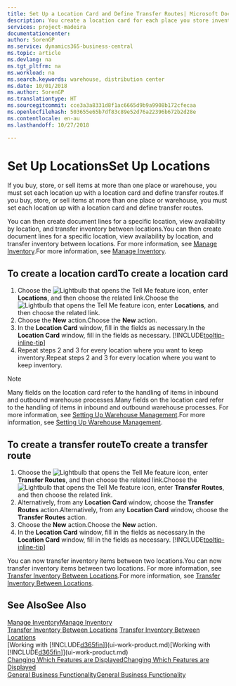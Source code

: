 ```yaml
---
title: Set Up a Location Card and Define Transfer Routes| Microsoft Docs
description: You create a location card for each place you store inventory items, for example, a warehouse or distribution centre, and set up routes to transfer items between locations.
services: project-madeira
documentationcenter: 
author: SorenGP
ms.service: dynamics365-business-central
ms.topic: article
ms.devlang: na
ms.tgt_pltfrm: na
ms.workload: na
ms.search.keywords: warehouse, distribution center
ms.date: 10/01/2018
ms.author: SorenGP
ms.translationtype: HT
ms.sourcegitcommit: cce3a3a8331d8f1ac6665d9b9a9908b172cfecaa
ms.openlocfilehash: 503655e65b7df83c89e52d76a22396b672b2d28e
ms.contentlocale: en-au
ms.lasthandoff: 10/27/2018

---
```

# <a name="set-up-locations"></a><span data-ttu-id="804b1-103">Set Up Locations</span><span class="sxs-lookup"><span data-stu-id="804b1-103">Set Up Locations</span></span>
<span data-ttu-id="804b1-104">If you buy, store, or sell items at more than one place or warehouse, you must set each location up with a location card and define transfer routes.</span><span class="sxs-lookup"><span data-stu-id="804b1-104">If you buy, store, or sell items at more than one place or warehouse, you must set each location up with a location card and define transfer routes.</span></span>

<span data-ttu-id="804b1-105">You can then create document lines for a specific location, view availability by location, and transfer inventory between locations.</span><span class="sxs-lookup"><span data-stu-id="804b1-105">You can then create document lines for a specific location, view availability by location, and transfer inventory between locations.</span></span> <span data-ttu-id="804b1-106">For more information, see [Manage Inventory](inventory-manage-inventory.md).</span><span class="sxs-lookup"><span data-stu-id="804b1-106">For more information, see [Manage Inventory](inventory-manage-inventory.md).</span></span>

## <a name="to-create-a-location-card"></a><span data-ttu-id="804b1-107">To create a location card</span><span class="sxs-lookup"><span data-stu-id="804b1-107">To create a location card</span></span>
1. <span data-ttu-id="804b1-108">Choose the ![Lightbulb that opens the Tell Me feature](media/ui-search/search_small.png "Tell me what you want to do") icon, enter **Locations**, and then choose the related link.</span><span class="sxs-lookup"><span data-stu-id="804b1-108">Choose the ![Lightbulb that opens the Tell Me feature](media/ui-search/search_small.png "Tell me what you want to do") icon, enter **Locations**, and then choose the related link.</span></span>
2. <span data-ttu-id="804b1-109">Choose the **New** action.</span><span class="sxs-lookup"><span data-stu-id="804b1-109">Choose the **New** action.</span></span>
3. <span data-ttu-id="804b1-110">In the **Location Card** window, fill in the fields as necessary.</span><span class="sxs-lookup"><span data-stu-id="804b1-110">In the **Location Card** window, fill in the fields as necessary.</span></span> [!INCLUDE[tooltip-inline-tip](includes/tooltip-inline-tip_md.md)]
4. <span data-ttu-id="804b1-111">Repeat steps 2 and 3 for every location where you want to keep inventory.</span><span class="sxs-lookup"><span data-stu-id="804b1-111">Repeat steps 2 and 3 for every location where you want to keep inventory.</span></span>

> [!NOTE]  
> <span data-ttu-id="804b1-112">Many fields on the location card refer to the handling of items in inbound and outbound warehouse processes.</span><span class="sxs-lookup"><span data-stu-id="804b1-112">Many fields on the location card refer to the handling of items in inbound and outbound warehouse processes.</span></span> <span data-ttu-id="804b1-113">For more information, see [Setting Up Warehouse Management](warehouse-setup-warehouse.md).</span><span class="sxs-lookup"><span data-stu-id="804b1-113">For more information, see [Setting Up Warehouse Management](warehouse-setup-warehouse.md).</span></span>

## <a name="to-create-a-transfer-route"></a><span data-ttu-id="804b1-114">To create a transfer route</span><span class="sxs-lookup"><span data-stu-id="804b1-114">To create a transfer route</span></span>
1. <span data-ttu-id="804b1-115">Choose the ![Lightbulb that opens the Tell Me feature](media/ui-search/search_small.png "Tell me what you want to do") icon, enter **Transfer Routes**, and then choose the related link.</span><span class="sxs-lookup"><span data-stu-id="804b1-115">Choose the ![Lightbulb that opens the Tell Me feature](media/ui-search/search_small.png "Tell me what you want to do") icon, enter **Transfer Routes**, and then choose the related link.</span></span>
2. <span data-ttu-id="804b1-116">Alternatively, from any **Location Card** window, choose the **Transfer Routes** action.</span><span class="sxs-lookup"><span data-stu-id="804b1-116">Alternatively, from any **Location Card** window, choose the **Transfer Routes** action.</span></span>
3. <span data-ttu-id="804b1-117">Choose the **New** action.</span><span class="sxs-lookup"><span data-stu-id="804b1-117">Choose the **New** action.</span></span>
4. <span data-ttu-id="804b1-118">In the **Location Card** window, fill in the fields as necessary.</span><span class="sxs-lookup"><span data-stu-id="804b1-118">In the **Location Card** window, fill in the fields as necessary.</span></span> [!INCLUDE[tooltip-inline-tip](includes/tooltip-inline-tip_md.md)]

<span data-ttu-id="804b1-119">You can now transfer inventory items between two locations.</span><span class="sxs-lookup"><span data-stu-id="804b1-119">You can now transfer inventory items between two locations.</span></span> <span data-ttu-id="804b1-120">For more information, see [Transfer Inventory Between Locations](inventory-how-transfer-between-locations.md).</span><span class="sxs-lookup"><span data-stu-id="804b1-120">For more information, see [Transfer Inventory Between Locations](inventory-how-transfer-between-locations.md).</span></span>    

## <a name="see-also"></a><span data-ttu-id="804b1-121">See Also</span><span class="sxs-lookup"><span data-stu-id="804b1-121">See Also</span></span>
[<span data-ttu-id="804b1-122">Manage Inventory</span><span class="sxs-lookup"><span data-stu-id="804b1-122">Manage Inventory</span></span>](inventory-manage-inventory.md)  
<span data-ttu-id="804b1-123">[Transfer Inventory Between Locations](inventory-how-transfer-between-locations.md)  </span><span class="sxs-lookup"><span data-stu-id="804b1-123">[Transfer Inventory Between Locations](inventory-how-transfer-between-locations.md)  </span></span>  
<span data-ttu-id="804b1-124">[Working with [!INCLUDE[d365fin](includes/d365fin_md.md)]](ui-work-product.md)</span><span class="sxs-lookup"><span data-stu-id="804b1-124">[Working with [!INCLUDE[d365fin](includes/d365fin_md.md)]](ui-work-product.md)</span></span>  
[<span data-ttu-id="804b1-125">Changing Which Features are Displayed</span><span class="sxs-lookup"><span data-stu-id="804b1-125">Changing Which Features are Displayed</span></span>](ui-experiences.md)  
[<span data-ttu-id="804b1-126">General Business Functionality</span><span class="sxs-lookup"><span data-stu-id="804b1-126">General Business Functionality</span></span>](ui-across-business-areas.md)

